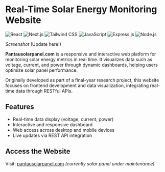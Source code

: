 # Real-Time Solar Energy Monitoring Website

![React](https://img.shields.io/badge/-React-20232A?style=for-the-badge&logo=react&logoColor=61DAFB)
![Next.js](https://img.shields.io/badge/-Next.js-000000?style=for-the-badge&logo=next.js&logoColor=white)
![Tailwind CSS](https://img.shields.io/badge/-Tailwind%20CSS-06B6D4?style=for-the-badge&logo=tailwindcss&logoColor=white)
![JavaScript](https://img.shields.io/badge/-JavaScript-F7DF1E?style=for-the-badge&logo=javascript&logoColor=black)
![Express.js](https://img.shields.io/badge/-Express.js-000000?style=for-the-badge&logo=express&logoColor=white)
![Node.js](https://img.shields.io/badge/-Node.js-339933?style=for-the-badge&logo=node.js&logoColor=white)

*Screenshot* 
(Update here!)

**Pantausolarpanel.com** is a responsive and interactive web platform for monitoring solar energy metrics in real time. It visualizes data such as voltage, current, and power through dynamic dashboards, helping users optimize solar panel performance.

Originally developed as part of a final-year research project, this website focuses on frontend development and data visualization, integrating real-time data through RESTful APIs.

## Features

- Real-time data display (voltage, current, power)
- Interactive and responsive dashboard
- Web access across desktop and mobile devices
- Live updates via REST API integration

## Access the Website
Visit: [pantausolarpanel.com](http://pantausolarpanel.com) *(currently solar panel under maintenance)*
